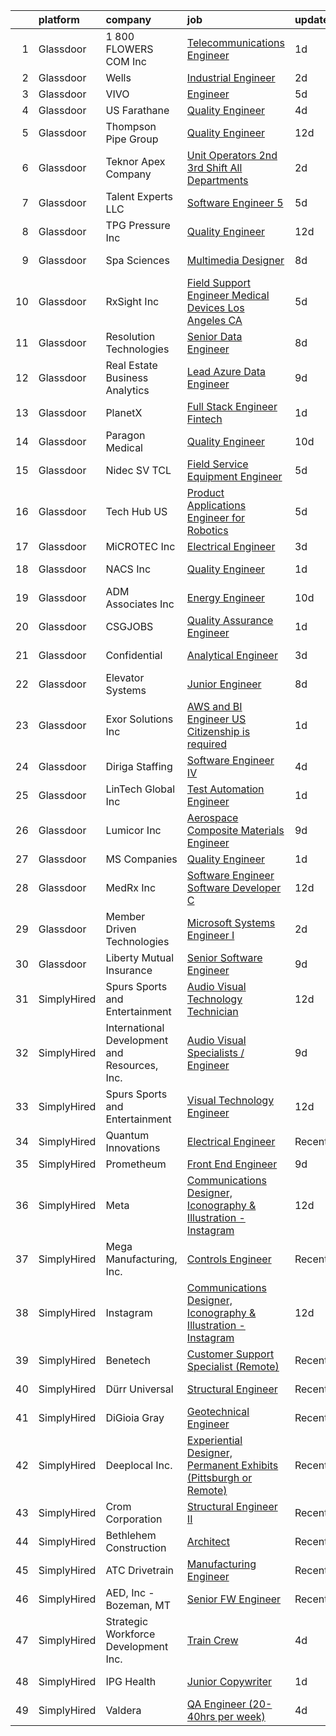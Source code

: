 

|    | platform    | company                                       | job                                                                                                                                                                                                                                                                                                                                                                                                                                                                                                                                                                                                                                                                                                                                                                                                                                                                                                                                                                                                                                    | update_time   | location                    |
|---:|:------------|:----------------------------------------------|:---------------------------------------------------------------------------------------------------------------------------------------------------------------------------------------------------------------------------------------------------------------------------------------------------------------------------------------------------------------------------------------------------------------------------------------------------------------------------------------------------------------------------------------------------------------------------------------------------------------------------------------------------------------------------------------------------------------------------------------------------------------------------------------------------------------------------------------------------------------------------------------------------------------------------------------------------------------------------------------------------------------------------------------|:--------------|:----------------------------|
|  1 | Glassdoor   | 1 800 FLOWERS COM  Inc                        | [Telecommunications Engineer](https://www.glassdoor.com/partner/jobListing.htm?pos=124&ao=1110586&s=58&guid=00000182e33dcabb832e799e7ee04807&src=GD_JOB_AD&t=SR&vt=w&ea=1&cs=1_a51f62e8&cb=1661669854357&jobListingId=1008096835789&cpc=76BDADE3D6D9A820&jrtk=3-0-1gbhjrinhkblr801-1gbhjrinughrk800-a1de72c4a96894d4--6NYlbfkN0B4KSzRVnD1hVBaettUTpfMnKeysUHHBcovrPA9LNOvSAxP4n6oYqqnIrpBFanJ6notahR-rY9sTUUnOjPwaPlMJdbPDX71az9Y27aDcBYn2KmghQLsqUd2uRtlFlWWYah3bUv3bMoek58xARmHX_hq279KKZhZP1OwWZ_011jwCH1QNeqeApVtD0bUlW5wKEOPCbLKyrKD_RUNaNxX958wYtS4rP9fEYfCbpW4Dc1sVcXGNpLvyYZkCl8dry8QQ824Idgoi9Z2p751ga5m2CjOWLbUhzkPKK5LFlqZ8hpRvGsS9H4_caRQQ5pqO8KvO_zq_W995byipwYTfuE9X9eisowCHsv8ukW39auJHkn1phRPEV77uroXY0BbdUF6MOaQ52oEapvy9eZOKFPAmo8791RMA1b44RLmMwZSNT48uYiTxenXgysBJSCV14lIpiIkTIR66oa4MlUV6-Ac8aatYzBqOYS-1MIT_R41tRyaEBts3WzRaZlb2e4_3V4A7AkDpyGx-jqFUg%3D%3D)                                                                                                                                                     | 1d            | Jericho, NY                 |
|  2 | Glassdoor   | Wells                                         | [Industrial Engineer](https://www.glassdoor.com/partner/jobListing.htm?pos=117&ao=1110586&s=58&guid=00000182e33dcabb832e799e7ee04807&src=GD_JOB_AD&t=SR&vt=w&ea=1&cs=1_a7098de5&cb=1661669854356&jobListingId=1008093912348&cpc=E6B95A06C1BC174B&jrtk=3-0-1gbhjrinhkblr801-1gbhjrinughrk800-9d2eb514255d7f18--6NYlbfkN0AHPttJB0Z1-ehEasS2o4lGsukZGymG3q_i7GNfoPlTPPAK6gYzRi0q1wns1PF5OFonP1Kw5QJLFzbydO7yGTUAmB5WAoD9UJACeeZEGhgixUR78cwJE0iFRXNiwjaqi3p1-pCkkOB71Lq8fmfFJffcXm45l9wVN6qBKgtyl-kx1Pm_fQWWmYgBHNoNz12sCsCR4LzCv_bSwrtwcFPaa0Ee2XuYlDl8y4vyDYBrCM6NULdnqggZU-fHtYXWSIztm7-XvzD8Sn3QSATPE2Dfq3YxH3nX0WDs1eTLx2W6yCeQ14CJtH8juq8HFmbkncGP4BexPAx1-MLAUA40LcptMXRpaY9XAFCuq_Kw7NicL4x-2-6jXnQbl_KJDIyCMi0gOGhI1TpRBmmjS-qex0ymj3RsXf5b0QEnK65t70YnXge-wjzeQs95jm_hPF5QCGrJN0k3SI-uTIAIJtWTC2d9f1RNGP6G0tcxJrcfJSWAq6dQjMqPvscSvPiEeYjNcK_zhNVPOSzY3uQeCA%3D%3D)                                                                                                                                                             | 2d            | Brighton, CO                |
|  3 | Glassdoor   | VIVO                                          | [Engineer](https://www.glassdoor.com/partner/jobListing.htm?pos=107&ao=1110586&s=58&guid=00000182e33dcabb832e799e7ee04807&src=GD_JOB_AD&t=SR&vt=w&ea=1&cs=1_213e8a9c&cb=1661669854354&jobListingId=1008085911618&cpc=15C919740AEB52D4&jrtk=3-0-1gbhjrinhkblr801-1gbhjrinughrk800-c7215dc16cfc33e5--6NYlbfkN0AiZWmRzilFqfRcYw3xyS8GBX2FwNtIPeoIpj26BiedIJqXcI7CdyKFu_aW3hzxuzH8plzAzh3JSt0gIgh8zXT9ugxcx0vm90ELTspjkdJTRPJzMWlNt38iPs7M7u6RfBvK2qFSMCJ7GCHwTvKDaD4fMOcFjWN8pJYVKnGNWc3iH3rsxaJ9py6l7vwUUaqvjkg1AtHTLC9HUfZdsO1oG8dQUvrmWx5o_F9IRe7LvUa7pIIxypag6kgP930C8dAL5--SjjfKqBYp21oojni4BoIWRGCbI-tRHwDZcy0MwPkApalzKa60bYMqPzyuxQGZ6YqEugBtE4nqUU-XX63XE4cNijI1-Va5wzO8W9V8azPsXR-_iq3ccL351El2b7oDoP8GM5TJyIxa0XblKy_TQQOyxyPV1sGV2NvoykXPWxYN-auUgWaT03jZc6d_w9Nund_x8Ja3L5doEwYAKXwv2TDztbSFYmtBSF2FwBX2Njip_ub-IwI6WfLq)                                                                                                                                                                                                    | 5d            | Goodfield, IL               |
|  4 | Glassdoor   | US Farathane                                  | [Quality Engineer](https://www.glassdoor.com/partner/jobListing.htm?pos=118&ao=1110586&s=58&guid=00000182e33dcabb832e799e7ee04807&src=GD_JOB_AD&t=SR&vt=w&ea=1&cs=1_68cf698b&cb=1661669854356&jobListingId=1008088926509&cpc=E04C949A9101C6A2&jrtk=3-0-1gbhjrinhkblr801-1gbhjrinughrk800-20df84198cfb478f--6NYlbfkN0DLWr0FuvwmpNY589ecXM0wpB-l41nBtAe9mv-PvJGiqZ7MObddlQyz-aU4Lfjw60NeYvnbt8kzZ-VT1g5bO2FMz6YHrkyx-rltxmTt_hD2D8P59NhhjvuXczyJMlUX-cH8rpxON1r5SFLP6zQ6qAHEl7rVerZsY4Rk9nfLkY4APz0PZIchRFljT2062qAakwMUuibYa-JUODE7GomRwkLS3VgAttx3EO0CyzgVD8t7wG2JViY66gAAYKI5tznrj0IiPrvzV8bVHwpyhW2JsusEGOAJ9dMGKRDTFGIlQpSD9J7MHfu7CCvnoj2lr7Lm3TaBzNx9r_8nKvEaZe_tK0F4CMLEj3MgAqYHAVWJPdXnp1V5wlKmeyoMg-JATjYDzN6RDvbOh7JjtVVEp0q_aopzPtWJNiHFEC0l830GOedmRHC0__-f4pwBNH9S_4FnzULShggxA74CKD_t4UHGItGRe0MvBynB62Mlplqva1fRDoGQWPV5vSW7YPucMD4vsZw%3D)                                                                                                                                                                              | 4d            | Austin, TX                  |
|  5 | Glassdoor   | Thompson Pipe Group                           | [Quality Engineer](https://www.glassdoor.com/partner/jobListing.htm?pos=126&ao=1110586&s=58&guid=00000182e33dcabb832e799e7ee04807&src=GD_JOB_AD&t=SR&vt=w&cs=1_7279e1a2&cb=1661669854357&jobListingId=1008072555060&cpc=E6B95A06C1BC174B&jrtk=3-0-1gbhjrinhkblr801-1gbhjrinughrk800-b4112c77ee1dcbfb--6NYlbfkN0BxM1RTFirIn9D9Ph-heqKV8TwoyhS_y7G35tpjDUGYztwijIlXvv_wYQD4Og3avmkZY2sel6S-fwjKmPxQHTOh4jRXW-1_UU4sKRtg_gTp9ua86Qjceqb6RsMk6Axs8N5E8e6R571ovzzixBq12y1H8r273tHKFGKozwOYrGNrG_pvdFNHusUAUd20A6NjjsRj70BVxZejwV5FEIsgHm3MlGhcgDlbIqBqk45qT8YuzkUDLhCDJQAVthdX3quZN1cWZZqKvdsaRYMliAuPDjuWceoc0zt1kZiHsAuvSkleMtBJWS_4W6wYFGLpqJ8WP4SFI_zm-HCLt-fiXOJAfTfEsTixLWwDNnyULJCGVWDrqqtoz1sQu1Fz7_eGlbTFrPNyvZ7cDNfcgKjUjIFoxBBr2iCA-MDUoV48M3hSnaWDCjWx2VBTALY-xHnslh6cdj4HVzX7VPwQ5sZSSg-a4urmzntG9rEKGIYTsqitUyHY-nfXq-sqWpkc2pREZsgxSw_D1ijSo1ONJpIIYPvQPfTlA4lGgvPdifkjLr9HTjz48PuQvHSufTDU-yAnRfa8IcvY8MqoFss1zg%3D%3D)                                                                                                     | 12d           | Sale Creek, TN              |
|  6 | Glassdoor   | Teknor Apex Company                           | [Unit Operators 2nd   3rd Shift   All Departments](https://www.glassdoor.com/partner/jobListing.htm?pos=129&ao=1110586&s=58&guid=00000182e33dcabb832e799e7ee04807&src=GD_JOB_AD&t=SR&vt=w&ea=1&cs=1_9d66cb27&cb=1661669854357&jobListingId=1008094232493&cpc=88FE657033F128A5&jrtk=3-0-1gbhjrinhkblr801-1gbhjrinughrk800-aaef7f98011b2df8--6NYlbfkN0AOaj-Ry8TXzXYCkZGbKLPevqrVeNeYUo2I4NbR_v4BG3Aswqat6GQT4C57qr9KsUQs33DNAaldwYNoQ0IB-5Gy83FQO-4Wz-G9PMtI629hA_ZBM3yhpkNYxa8tHBuLvllR31Urb6WoQyXKoXYaFRgnkRUt7Nh3uDIV5ng_Tm4ByeLa7rPKFzBrvxMwnk4BKmf2xcw3repYNz_u2y_2Nls3-CZPPd-Jsxm9EKUnSVYExJDkVLgfIfFTxzp5rUMM33Lg_RgqcykDHIgTUstS7KhzdXcEvqmp6OaQ5bkdXj4EyCK6kMlFWfziFxpLbawxHRkHDkbElfHwMHKaQrAi7e7RWj_yEsMDEjyopYxvehZwjIYBgPABKnp_C6x5-jbxEfKzFmNAPicR6rF0AAeLiaZ9rvpdR7eBDq6a4KiempAgTR2yIjT7K1z7PpOoWJoPlb_4MGJy1zAYg-EK1u5BWB-k3zTBFnocLMsq13YzExXkFUZ0_I5MOMwWQ3cZ2SmrCcXNb6YMXL-qDA%3D%3D)                                                                                                                                | 2d            | Brownsville, TN             |
|  7 | Glassdoor   | Talent Experts LLC                            | [Software Engineer 5](https://www.glassdoor.com/partner/jobListing.htm?pos=108&ao=1110586&s=58&guid=00000182e33dcabb832e799e7ee04807&src=GD_JOB_AD&t=SR&vt=w&ea=1&cs=1_0c03dbfc&cb=1661669854355&jobListingId=1008086362244&cpc=8C7EDB9C3100EB8F&jrtk=3-0-1gbhjrinhkblr801-1gbhjrinughrk800-0ba12a6e1bcb2271--6NYlbfkN0APToHrk7ILONyRglvlT3LJMO76dZGJsKlG8WQjsY8Cq4y0vpoc5mYwtUqGhSt7_GVx3PbF2TkRn-yXjmGgUZb5D74NrOIDhcTtSlYgf14nXsARUqj41V-0pOBf8-CkPd0oX9B2tgB5hbMajhoYErp_qQ8ZJkJKHVcVy4DaWqK8ajWdUYPaycOnD5iv2TDwc9MSuoqGFEVnN57dPGi5LCJ6rI_nRfTkwH1bSdMUxKAX5E1RMxiFyNhK9GvhUOERZS9AeKZKoruh3RdqFk9gfwGSgDLZx7HaAQ5pSEsqR-HnF4Ud6x6mybXbidVhP_V5HC8bHMmMQ3zxqu6IfR67eGVlwsJf5dVsJcsEqStt3XmHW2qUgXJaU87Vggc1CGykDnxbcwSpoknYHuq9Y0AGAhFug53UcqUYmsVqrgSOrY0KvJftipqgdWAOHy-Rkzx9OKGPj2titupz6fLsTj7-46r0IgqsIZtyqw0IaPLE5FhZvzsQyUxUV4F2t6VAvoDCY3HOukxysWvLSg%3D%3D)                                                                                                                                                             | 5d            | San Diego, CA               |
|  8 | Glassdoor   | TPG Pressure Inc                              | [Quality Engineer](https://www.glassdoor.com/partner/jobListing.htm?pos=110&ao=1110586&s=58&guid=00000182e33dcabb832e799e7ee04807&src=GD_JOB_AD&t=SR&vt=w&cs=1_13385d5f&cb=1661669854355&jobListingId=1008072507858&cpc=A3A70288DE13670E&jrtk=3-0-1gbhjrinhkblr801-1gbhjrinughrk800-8e08c27c2d058896--6NYlbfkN0AMxWXwlieGItZRIW2zbFeBbnVidas7pE2DpHsABYp7msUid8vxVN_A8QeLJt2YMoJ4IzowsG5RUnc4JBiYk_EzyWibBYa6-PE6mKgL_lqx7JWVRvscMmV8yR8F9UPHeKg0q_VCc3XcvLCTBlDngnhT2Hbkx40n85P0wS0TPHIujkeHV1RNXtCLrz_dN5gUGgQKuQXvW7AaXq7ZiyQAl0GE6jsyUL72PqaOhY-9GiNdJknoHkotVDuURiKcE5THrMYDt6CzBO7ivXfhaG8Srp611rEIlZ4GVRSaY4DgOqVWnMmhw_9aooY-4TgY_xZlnJ-zyZ1N87HGX-Ild2mYrNaNMaVW_AkPKBXaSs1jA42IAvAM2F-54q0Up9DlY3N4S909iMUeypD8GR9J1Sbxcm4p2rL6UpVqkI8oGJ1hSOjNKGC5NM1AmZ06lP69v9t_kckSU7eQ1XDdzZY-D0cO2RljgNhyfCfA7rorameKhqtCLFif6Vrj9IPRvNQIW9m5GWjtmC5RwUZdWQ%3D%3D)                                                                                                                                                                     | 12d           | Sale Creek, TN              |
|  9 | Glassdoor   | Spa Sciences                                  | [Multimedia Designer](https://www.glassdoor.com/partner/jobListing.htm?pos=109&ao=1110586&s=58&guid=00000182e33dcabb832e799e7ee04807&src=GD_JOB_AD&t=SR&vt=w&ea=1&cs=1_094fc913&cb=1661669854355&jobListingId=1008081001759&cpc=7A5E4CF14E685A14&jrtk=3-0-1gbhjrinhkblr801-1gbhjrinughrk800-ace4fa9a69b02b8a--6NYlbfkN0DdNONLqhA8z6QrX6vw37qu8cGScUjPKwqVQr3YAsb4-5m6SkYfcfunlR4HuAxlrEj3Cu4gPUJjDoG9zcxxxmrGYPDKzHL8x7i50ZtIV6F3YDwvUr-Of4mRIwxiKcQLzemNfh3tYg1lxyJxAgmxtCY7uYphYxmkMiO5YeIhAuereU8DE1aoQ3TVxniFVMlJRPKzxAC834bouL3HY4QemrernEzo0jqCBAs5Zs84NAQ-D1IpRFn0lAREkGDjkwzn1H7jvtgFHyqjpz3HTCo-YxUwLreLH6hMKd5RYV-ra43fU6cTMBCHSWdFF-ucixaA6Nzk50RxhPiRPXbuwf71KkuavIgLLn0d6dHoRTHe37KdM1E4RUuxRPycI3Rqnh19Ly335jc9XU4GyxcC7q_umHgPRYEU4rD-50yurAS7blvvAlKonLGmWnFyp6l_SrjCRwqPa8fmRSRmhpsTYPg570FF6DHpKiMJU_Wu4drTZY0gbODc8RcTuwn3u0M9ww1zkqQ%3D)                                                                                                                                                                           | 8d            | Port Saint Lucie, FL        |
| 10 | Glassdoor   | RxSight  Inc                                  | [Field Support Engineer Medical Devices  Los Angeles  CA](https://www.glassdoor.com/partner/jobListing.htm?pos=104&ao=1110586&s=58&guid=00000182e33dcabb832e799e7ee04807&src=GD_JOB_AD&t=SR&vt=w&ea=1&cs=1_01764330&cb=1661669854354&jobListingId=1008086258230&cpc=AD66E6023CF09FA3&jrtk=3-0-1gbhjrinhkblr801-1gbhjrinughrk800-233043d058592020--6NYlbfkN0CO3DEfAY9A68AIVwcxeRGvQUfeLcLgbZIyCfLEHxv2SQ-qyNDQbjO6sSMs70GtZiYhVNveEck4l1mLntP2O59sAgwD-Q26GnQ5oWHHk5jkewcxPtBHLVIavUGQvdORn9NVht6kX4IFqkq4xJFSpE-VpLzXyNCe-IxBEVXDHX1dKJOL7lC5YT9wldGA2h6zuNFFdBCdC1lMBJwIG4s7j8P-5O5w5vcCm3MA3d_PhCYS2WR1TMSMcuUdwFU7WMOl8Wvp5cNMnwLKFrHNnuqb7XImuQgjbOYxjKLufR8zJUuHqCfQEw26DiDpQS4y0L7L-yaHSYKpllEwmHwFTDwoFokAgt_kbCZmQqBBQibsvR_ygDikJ96wp5SLslJVnfzcwc2CWz0PYCAaz_APMHiHqE8JCLuzeVR4Veq8Oa5MaxF8DjBgN2KyuV0dgsFbvjuvLdMPydto5Ba_2yqYGo9gRch9wQ313-LmYjNRN_9wQ5unfage0vUhzZyzAupnfBJ6QxWHZwSONkaZvSocpUk-5PWp7V8iT7D_OiTwln1oXPafmH1UKjuTprIU)                                                                                     | 5d            | Los Angeles, CA             |
| 11 | Glassdoor   | Resolution Technologies                       | [Senior Data Engineer](https://www.glassdoor.com/partner/jobListing.htm?pos=121&ao=1110586&s=58&guid=00000182e33dcabb832e799e7ee04807&src=GD_JOB_AD&t=SR&vt=w&cs=1_0ecf252f&cb=1661669854356&jobListingId=1008082109728&cpc=A156626C531925F6&jrtk=3-0-1gbhjrinhkblr801-1gbhjrinughrk800-8aac04b6be721190--6NYlbfkN0D15-dBmK3VJFii87dhBCyRDplt2eAS04ycY7_y5uRkuUKxLa9w-2j8zoQa8Ekkpknswe9YjtnqH_1Xjha_feutRe8j-ieUr6AomfZ4VYfVL7H4Pm4_LOKLj5wz4YHdFZYeg2_xNbeHpPeCyd3Wgu9wqEl7ejlWVZX4Pcy3AjSu3LujhfeXrShPTmLZ_-7BNQowh3t3vUd2w4MusddhB1acah_HJfQ6APijQtZGJTpM76yWJQOFlRaTTcC52bAp-lzjNmZ8l6znKEJEUgZb_UAYTycAeCG-DZCpWLnFqfv9xkEBYPn3ZuJJidooOjJZPAI0JtgGmebP0ERgU3JptV5T4us1_xyYHTwvoQMcjlmgYDrBQWwdK0lUHEJpojFrmi_wO5lFz0vpH1SJ-sK7zZVyZv-8hza1133M1GQ8elCYxtUj27wk1YIWVu_ngDySe0eP3JwJji9Qg9_bcPMq0cUdbztUpvrBmYsPoPHaMp2ALD2hpZNEzUBr81I-r_E7LXdZ7esSoBAdZiKqRAIOlyoMhNJ9XHh-MnNdw2_R6NOEa-dp1rzO0TOGpWl32n5gpxODJOaNdHVvdPi_hBuiGYp2GJeInjZtKWV6W7_GRlx9Phpa4ECHd9JliNfnYu52H_Zu71fa8FsPIF1MYac9gPSWZDWA_-Wlzvh0F9-MnrIcIA%3D%3D) | 8d            | Smyrna, TN                  |
| 12 | Glassdoor   | Real Estate Business Analytics                | [Lead Azure Data Engineer](https://www.glassdoor.com/partner/jobListing.htm?pos=112&ao=1110586&s=58&guid=00000182e33dcabb832e799e7ee04807&src=GD_JOB_AD&t=SR&vt=w&ea=1&cs=1_7135da9f&cb=1661669854355&jobListingId=1008078632388&cpc=5AD91290C07BA34D&jrtk=3-0-1gbhjrinhkblr801-1gbhjrinughrk800-39d43d12e73b5dcc--6NYlbfkN0DmPBnCFEtUJuBTz5fwKb5WAYPR3qSsBBJBrHUEUNm8lo9Z9mqHbxSAUxBINWlVqYivmqJN4VYjTby1l2qOzl9lbQRsWt1fTUsEbjxoOn65K5JD3VWGP0oRjjmvazxNQqP4VYZu6C1aY3PLOFQOmXpvqzUimQ25kgHGPAW5XMlUWap-hdBNcr5dEmYzcoA5HxIxUkE0i3eakDz2_23HAStOS5K1YftDB_cy31UAE7ViTn1Z1tDD5SVCfYuwqRriEAp1scy9dlqBXrjHBrrYQlvGGi5CIyaFDDzyfg4gg3L-RYbDzNYIJoSZyxrNt8zdx4ZGZwsapISPhfFmoYmW0IbTzXjZUMtvOfS5unFiMqvTr1z_ya2MtcYuLSNY8QVtWXnBenNiu6KACx_PGKnSjYQl3XW7FO11j-A3yyPPQxdKquHSeL1xmnrtysIWgoZZ5VnIUt22txH44tmtE_6Um8Jqc1-fDndGeshOvV9mTB7TBm7tFWJHib7J8SMGAdI8ZDXujX8PH81NNA%3D%3D)                                                                                                                                                        | 9d            | Remote                      |
| 13 | Glassdoor   | PlanetX                                       | [Full Stack Engineer   Fintech](https://www.glassdoor.com/partner/jobListing.htm?pos=130&ao=1110586&s=58&guid=00000182e33dcabb832e799e7ee04807&src=GD_JOB_AD&t=SR&vt=w&ea=1&cs=1_6a0a5cfe&cb=1661669854358&jobListingId=1008097266393&cpc=9952A63AB06E78AD&jrtk=3-0-1gbhjrinhkblr801-1gbhjrinughrk800-c4bb3d8ec8a7adae--6NYlbfkN0Ao1sXqsfl_eKMvAUCHN22fcucLWVoEbECIQPomdFbHy9daGAiQ6BeL3KWcAL_5jISvtsj68H6klUvNvD2Nfh8cuLKqHiIZaNLCRK6cZmmUZzVjMtszy4HEny0vWXFA29M9pmek7Pm28cX2qNnFnDswBjlvdvNBE1qgpvHSPsdf2YswW5_FU2XmfZ5bqolD-zdIBZ_rs_frHbfM1ABIAeBcMbUXnaOrDwAQjv68GvWnuHUnatyn-bmNwQMC-I8yR2hcSGbZpY-AxBGMWU836jYYSfDg05QWLCkEJHG2-hlImp2Xxahemii3CRl82exZjMoYvfqabVE-l_vZKGA3NWnXRsrGj3ohPPwrXkIDSUVPCO6FRSJX0rY4pLN5aBStmOqKaCDsLPBY6CKsu3J1vKcaJtHE-4jF6_jjZC7v9Gnnw4e5UJExZojf1d8gQngfuiAwLyFiEe2qUrlv8SKPZzKsQaY6Tp-BT-kuYKYjzRKFa9escJcGrMDqslJJYA6AU8A%3D)                                                                                                                                                                 | 1d            | Remote                      |
| 14 | Glassdoor   | Paragon Medical                               | [Quality Engineer](https://www.glassdoor.com/partner/jobListing.htm?pos=125&ao=1110586&s=58&guid=00000182e33dcabb832e799e7ee04807&src=GD_JOB_AD&t=SR&vt=w&ea=1&cs=1_5e241db9&cb=1661669854357&jobListingId=1008076097214&cpc=7E331B339EFC28D0&jrtk=3-0-1gbhjrinhkblr801-1gbhjrinughrk800-7c112158b3b3444a--6NYlbfkN0B1geH-D4jWZv-MIRV3jqaPB5fQG8y7N4b3wWtzsT8ordSwBEaci2uhjnLfp55W-iPUJh_-c6v9-kcQ1GF6PXpCCgzAriu-U31gPfpgSrNi01mzKHIkDmH6lUcw-OZL4dzAmoca6TcYXaZFJYtl5hLD28KbaQ3JkkUAvSdfWlvLUh6sbl-DZvo-R2j31iwtF3vP8zabzUUhsMQIEJGa9PjMDc-gvjLj5wQEzCMqtG1rmK1eSEP0750l8EDnmE9WyHA2kOfJDDfDP85L2_HrkwCnRv8oC5QZeXs5Y4aAF8KDrkWp1cTAvCNWOTNLwJ7KFtXJuoPCHmOWC8uRUYqXFnfkJQVLslzimMyDiKo6YBbEc8ufpRPncLJYCVcw4bOvkAfQW-aDDFtBEeudG0pXJ4Hfu7zqEKCVfLFLSojl22Hgk00mRoNdeTf-5Q4FFGrLFEi2Y0Y_1gJXf-KvnydQlsx6gK5s7yyo1DsVGD713xKU8C8Pu9TK96rQ8ZcEO1qe4U1TpkaXTBh1zg%3D%3D)                                                                                                                                                                | 10d           | Southington, CT             |
| 15 | Glassdoor   | Nidec SV TCL                                  | [Field Service Equipment Engineer](https://www.glassdoor.com/partner/jobListing.htm?pos=106&ao=1110586&s=58&guid=00000182e33dcabb832e799e7ee04807&src=GD_JOB_AD&t=SR&vt=w&ea=1&cs=1_44ceb6c5&cb=1661669854354&jobListingId=1008086046985&cpc=D9A4E834C51D285C&jrtk=3-0-1gbhjrinhkblr801-1gbhjrinughrk800-52184c43e5a8904a--6NYlbfkN0DXxMT-JzKBfIVagAR4rQY3NtqcVzCN3ySp1b4Ngm1rNKM1jqktmDH2NnKz1fpIQpvy3_CfXDag9pRSbdw5afQG8PjHwMQGGuVtF_nzUQohDACIE-dPK0QWXQSCXreKo2aaoJWHzcw2tulHoTCg_8a4IIJbEefbIxqNvnZUePE66QZRxclvvYb3dnsjM5vLMdmuFxYwsPsWTj0P9u7avfx_k_ks_-xtdupT6WgpeN5R4HxgfNHkNmlNpbudrIq2LnBNWDiBtOWaJsaZQi4_NyMdaufDim2VALQRhT9isk32Rg3GPAxubp7Izx-bU86cMYGltejIYO5ICEOJ_0NG7MEdjrOHQ5oLa84NKAvSZnDFpnq3LGh3qA-j7oMU_nM_52dOHOji6uHJhRhKjDoHIk0NgDOCyM4Aj_AjyqIZog5deyXMHF4l6uNCuOTrvVVKnxQ408Pyfewm-bbwZIfTqQJ7PHzDiO3MSq0OunOKrw0734up3DoaSsyaNmO9sHKBCmF4lWy4ujmC7A%3D%3D)                                                                                                                                                | 5d            | Tempe, AZ                   |
| 16 | Glassdoor   | Tech Hub US                                   | [Product   Applications Engineer for Robotics](https://www.glassdoor.com/partner/jobListing.htm?pos=114&ao=1110586&s=58&guid=00000182e33dcabb832e799e7ee04807&src=GD_JOB_AD&t=SR&vt=w&ea=1&cs=1_1d123d31&cb=1661669854355&jobListingId=1008087026913&cpc=147D4D73437F2C39&jrtk=3-0-1gbhjrinhkblr801-1gbhjrinughrk800-ebd7e05efa11a29a--6NYlbfkN0D4nuovUOU2dPryPr7-xanE7ZFWASvaSyNm3BqXIbrO0lMjmt6thxtzCPhB1zj6ixVFBFJmJc74RTEY6BnT40jR8aboEQA518ZRBPpdccKxwJ3dK5PdyA5SpD30AN1F_5Hr1x98ND4z4M5OHwOp7iWvFxn4GnKuguOa2bqnY_Ze429Ac1473snbWCpl7ATqAIfTeUBFK9rXUBDjq37VuyCK4eGcN13FOWt4DFikj4BVkRKsqhNlyPk7dx_wbdFqUPP53P1xxDGOuyzaVTBne2azbsfi3jbYzX2d3f84pbL4WwxWxd6-77Q2iisiXabz7E7EmdUne6NF-v0yPaJGIMz8-vBcdbzC2XCyv-7eVq5ZZ9t99efEUQIsTAvib0Jd9A-ginE4BKh6F8a37OFG_O_qyRz4gFRA2vFXTcUn9Qr47hJ4hm13yZGnDYoEGM6cxjYSIBpeND7_aHwE2ZcwHRhxucKnon_UD-u74EWrgxCE2uVo1N3V8156ViobyjVTtCeNdRMxW7K2LbWZmDAUV_K7n6YZGM3q1s0%3D)                                                                                                                  | 5d            | Carson, CA                  |
| 17 | Glassdoor   | MiCROTEC Inc                                  | [Electrical Engineer](https://www.glassdoor.com/partner/jobListing.htm?pos=103&ao=1110586&s=58&guid=00000182e33dcabb832e799e7ee04807&src=GD_JOB_AD&t=SR&vt=w&ea=1&cs=1_6ce85976&cb=1661669854354&jobListingId=1008091694409&cpc=AE7800CE93453CD7&jrtk=3-0-1gbhjrinhkblr801-1gbhjrinughrk800-fba7ce46b320e8fd--6NYlbfkN0DukAwDndutArnS8OT3znlJ-TW2KpK_7rZjO0LfXc6UVE5AelGnR9ziLVNtEamUubOURtKhL2EMI6DmJ1WOzYFqqgsPgE1Qz_ZG2HQ28gD3YQbbUUvvdKVlxTkXyAijIRxUpe8oQIOoTLvBdbWwiucZWUGWSEcLe8VXpQ3twnLFbNo4HZ4SLqsebO5VlaE_Mip9uIo-CK9J5I8S0Oa6fsQdSN7Q-F5IyCY-BB-7BGPEXS-9r8fm-KM9d8f0qo7zIjHyweLo17LLyBd8UUXMPu9SJgw0aZ9gj_pR2AXD7CAcOI_EEenTL9AgsGapOzsq3PvcjdYY5zHlOk_bayolIlFLcekw-NjlsdeNsgx3zwazDZD6iDJ9ewy38o_JMc4X5gsb0ZnNdFPo2AZsmmLVyU2xAkmZmK7JbUbedtKzyD6utfOpAhvCdXD8Xll4uXtHRvzhSG3wElpeU04eQQ6YwQ_bTWt8FjFg4iZ7kJT52qz6IDamG5hVchBGROCGyixEGzpdjAZ2P1Zy_g%3D%3D)                                                                                                                                                             | 3d            | Corvallis, OR               |
| 18 | Glassdoor   | NACS  Inc                                     | [Quality Engineer](https://www.glassdoor.com/partner/jobListing.htm?pos=111&ao=1110586&s=58&guid=00000182e33dcabb832e799e7ee04807&src=GD_JOB_AD&t=SR&vt=w&ea=1&cs=1_8037bce3&cb=1661669854355&jobListingId=1008097430089&cpc=FFA730268E216A27&jrtk=3-0-1gbhjrinhkblr801-1gbhjrinughrk800-257cd9f49450569e--6NYlbfkN0Bo_CM2a8GgFIiw_-9fb5ug3xmG_MFCzpxBl7ntROtVZTUTxHtYlRzzqivGkbz6tECaQjaf8UA1RshSge-IswRfHr7JDPcrx9iPB_eaOI6pVODruPma7Fqid-23pt5FruaxeNpaYApmIahAVmf98cmDJnWcV8U09Gz01scaImDnefdSmrjkzLQZ1OS6KXUHQfZbtvVT5ktmoW5QPDVR5y-QIxF3jaR9xBhqthb1STGoEYxVjniYyAbvazx9Ln-D7yPTkYIDSpfv7DviRFHJpDWILE66YaSYplmHy1spYoPpGOnnJIIgB-keIBYD_IyllogyYMCzcAP-oThhNiCaUFBaihthF7zOS6ijocxvkTwJlXlcfmmkDIT0x3G1y7ZODikjfZjF85iPya-gCLnXwVV4yufvFh0z47Ctksbg-vR8_euvxfBPF7fTBwJU987fnaEJ-PQPbWHW9xnEVcpCYEd37ygPaKxWTAK5j_GDLrVyilQOAXKawvyhMxhJ-uTkXUabynIlfNcLeA%3D%3D)                                                                                                                                                                | 1d            | Ham Lake, MN                |
| 19 | Glassdoor   | ADM Associates  Inc                           | [Energy Engineer](https://www.glassdoor.com/partner/jobListing.htm?pos=113&ao=1110586&s=58&guid=00000182e33dcabb832e799e7ee04807&src=GD_JOB_AD&t=SR&vt=w&ea=1&cs=1_2b7aeb96&cb=1661669854355&jobListingId=1008076726855&cpc=96F8E6828E6A41D1&jrtk=3-0-1gbhjrinhkblr801-1gbhjrinughrk800-98463a2a11b54985--6NYlbfkN0CtwOkgDuej6vPfWODMxjOIyNEohQmdYMppGq8y8dOpBoTzitlsCnYxEGCJXco7boCoEgYqzcYt2uIxhvR4LvWm7t3IJPJcTJEN2UQylEZcHIRqlAIA8KDDQM5rCa9FxuQERmUd9My6W1wAehKQcPjsjn9VeU1iH302gwIS9WRVnvUSMx7giJ8kkYR7PWthc0UzT4CFWlWqE-eWfRPIz1hsj9bcf6LeVmIXG-hQw-hYScOmpCKEVCzqZq_l7ggABmrSxrq7BWcve2wRUkIaUS3cm0R8I2HWfV7qQbNU9aveoCIoSrOFqOgZjsZHa0EaRVWnTiZdjhXH-x6blPGp5og4og5EqbRpJG2OaGFcNKOBJk9cZwKof5GSg9QdlTqhKWbgzRO-dAh6X52p7J4x0u2WjHvumonCspSmiQdcJ7bA3CQZHK77KptvWDG-8RsHHrgpe5rc26p8hGq3wGqn_X1LHNbVKqTGxITR4HJhftvYQXy4CTIUr7_30aj4oIkwmIw%3D)                                                                                                                                                                               | 10d           | Reno, NV                    |
| 20 | Glassdoor   | CSGJOBS                                       | [Quality Assurance Engineer](https://www.glassdoor.com/partner/jobListing.htm?pos=116&ao=1110586&s=58&guid=00000182e33dcabb832e799e7ee04807&src=GD_JOB_AD&t=SR&vt=w&ea=1&cs=1_64d4cd35&cb=1661669854356&jobListingId=1008097171428&cpc=AE9F6614D4EC1B58&jrtk=3-0-1gbhjrinhkblr801-1gbhjrinughrk800-df724c6ae4cf3e15--6NYlbfkN0Cp6YEAMfZ0GtpuflUITf1BSJZKLM77DgjmwpkT4j8gtjzqf3ylebyM2O3_x5bpghYPkUeTd9dRHLRGTZ0keUilwLs9PCHqtNacoXsZBUgBhp611JPj7fp4Jbd_QV3FDQJinoI1-O87w9hvYO7XdKMt93yVb5ISEgpf817ttjYsIkzPVMIA-zCgHLROGUp1OPrDFye3KEq08DI_bimafgDDHGLX10M0HoTifxLVkGel8S8aRmjN75Kmkwy5-j_CngMXCLrKOLVh-CXkXgDCL3lTUFtoQp9j3qcel8ZjTLY9amPnhs9w1eCjs_TJtjxwrorkHwKmxHn51iA1Iox-Ko2QOqz2lZt40A22QPBu226WMK83UUmLITA3UzeFWOaXudX0N3gB1uJk0pXPGepHlfeAvM0VrIwk-8aSMgQYiqPgTIFsjHbD1yI7OiLUjxipMQRDfoN1V6vwJIacv9cTlBkHqRxurebuE-8h9OeocFBE2Y2AGXNCX7wkpLB8qsd-r2Y%3D)                                                                                                                                                                    | 1d            | Hauppauge, NY               |
| 21 | Glassdoor   | Confidential                                  | [Analytical Engineer](https://www.glassdoor.com/partner/jobListing.htm?pos=122&ao=1110586&s=58&guid=00000182e33dcabb832e799e7ee04807&src=GD_JOB_AD&t=SR&vt=w&ea=1&cs=1_289b7a81&cb=1661669854356&jobListingId=1008091333794&cpc=5F655C736EBE388B&jrtk=3-0-1gbhjrinhkblr801-1gbhjrinughrk800-ed7f88e63e0cbee2--6NYlbfkN0CC5tivVVqwq1_QJAnSUW5v8gWKUdAs6CnnUs0sx28Bt7W5TviNYBXzAJoiyLSNIzcXLOzeeUOtBN7-yGuL6lNKY8EkTvu9tnDUVvnIfk3cX4i0Vgu7YuCOpXCdozYgErwfgO7JnnxPwkvhw1bR4DxfcPjifoy9ikD0DazbAKURv2roL7mQOlo4woux6h32M0PxzzvAFitkooDi8eV3BDRuKe-7yppVE9FxzTs7hdA3MxwCr0dJSOwc8PfVnmjeE-jt4BFyJU0dQU8h5qgVjTQs_YgQNld5rzeXaCZw3ooHmeSbHSMCSZl-BS5p7PklaBL1usbFSo2Pt-YsukJfDjrUs_DNjNajqML2XQtssrWfymb7XSO303e_z0nF21O2qALq7eT632uc3Z4VXeC28Z-ehkvx5pRw8SjraOJisfiDpT7_yRZIz1ls41seqfZ2pLSQbkSQoPWe42vDLxvrqaLNneJ_F2GuLxuN1Y3kqRcr3SPMSV-2-r9fywM0Cs7NERI7rpC_CILe9w%3D%3D)                                                                                                                                                             | 3d            | Cambridge, MD               |
| 22 | Glassdoor   | Elevator Systems                              | [Junior Engineer](https://www.glassdoor.com/partner/jobListing.htm?pos=119&ao=1110586&s=58&guid=00000182e33dcabb832e799e7ee04807&src=GD_JOB_AD&t=SR&vt=w&ea=1&cs=1_4f37989a&cb=1661669854356&jobListingId=1008081480614&cpc=87034903B3AB482B&jrtk=3-0-1gbhjrinhkblr801-1gbhjrinughrk800-2bfc3aad4345347d--6NYlbfkN0Chk6ATb3nnmwU0FuNJjiAK92ZGCnQemDgdINjkLLg73NAszoB419L_dVwfcG5b-8POOkZRTKrZh5fv6SB3utZI8YinKYSACCzpwAqUhFKiOgbjpTdnOMDjSfX5NtTG96Dd0HTuKSAxpMnGFP2RH8Y76NaydVxAU09ZGxcp2g8nx6rMDBColMY9yh1qVrfbSG5Idqyl6l4Gkl4DjJJ0ucceu-XhevOVv0rL5sZS9QvAArqCuSQ8PjI_beJElyBgKVnEflZjKfNJM61f9NgDFei0f4K8kNIdWKhmku1GYluuBdkNXOyYuotii0xKVJU225rlbmPURtfsZNa8NxRN79sBnHi4MM8RKmgGZm_kRWW8H-kjt36NPFt5BG6GxisrvXMdEK0CCDGJmbQZVbvEQRYjeyOGZB7PkyZ4KdkiV-_eoMD4OmbV-hvD8qTE5HhQiL__WCvAuOu1_eSCmGfaK5C9iTv95wpCabKgrkmfuYGspb7iLmglc5SfoEyUH8PAjls%3D)                                                                                                                                                                               | 8d            | Garden City, NY             |
| 23 | Glassdoor   | Exor Solutions Inc                            | [AWS and BI Engineer  US Citizenship is required ](https://www.glassdoor.com/partner/jobListing.htm?pos=101&ao=1110586&s=58&guid=00000182e33dcabb832e799e7ee04807&src=GD_JOB_AD&t=SR&vt=w&ea=1&cs=1_a5eb748f&cb=1661669854354&jobListingId=1008096806713&cpc=B061702B316CBC5A&jrtk=3-0-1gbhjrinhkblr801-1gbhjrinughrk800-fe8e25ff0ba11039--6NYlbfkN0D9qCFs64DZs5wkl9bv7bzLbR1bF-OMwjNLqbvAgMjWGptKV3mLnGzCJP1hx9xcId2YCKEVh8mc0veCa5THsQmTWanT7B3eI3q7wtJpqKk9DA0wg17zuit8tRHC3zpoqAYE8neTaBHdJXsp3CtUH62QUY5w1iXCnMQf5JzrxEXkwXpCjUXSFWWH219ChHfZqdrKpSIN9NYXMqU_WH6Kc16-uHHr7wsO_TJtN6W8ySa9Rwy25dDLr2n7F-pU4034AZfvm1h0LvqCIYAB6ZQi5_4ReNSbO8zCFKKiutOEBPe60W6Pt1iqpUS9nLe1HhkZcERzVSL9JYWtkieNRK4necBIJ3DmDZV5OisbC5WKgxoJdK1C1P3EUKekHE3vW9x8HAH6Q-uPus0WDjhmYThPenX0kHshYOujRbWSEBoxYq9ykHmfLZ9sWWLy1pjgZsKs_fvbxzMzTkPcNFlQtjl2NspPiFQ4bDlGZoK3u-TIPSwNau3N7eYVW68gNnXEhJ4EOoUpHZ6N1c71zzYrQQxgEoOJ)                                                                                                                            | 1d            | Remote                      |
| 24 | Glassdoor   | Diriga Staffing                               | [Software Engineer IV](https://www.glassdoor.com/partner/jobListing.htm?pos=128&ao=1110586&s=58&guid=00000182e33dcabb832e799e7ee04807&src=GD_JOB_AD&t=SR&vt=w&ea=1&cs=1_ce7e3490&cb=1661669854357&jobListingId=1008088202256&cpc=22ABB673398E21F3&jrtk=3-0-1gbhjrinhkblr801-1gbhjrinughrk800-caa89462e66fa0f6--6NYlbfkN0Bgb7V2jLFrX7V6UwwpZTRz07-bd0QCMyQGrSjhk9nsbJN69vrSqKe3LQwkgT275SzC3Q7HDlhVcLugIroxiGm8WMhj7zHgGul-E1B65tvB3J-zFl4YZVPydHuaSXYl5L3vyIIPGyIpYLTtCdvyU8m_q4JiX6b-xCUpFphwDVQcKFIxJn4fQ1iwP01mwHlpLi_gDJ65x3zxFHQDDAHUyVgWoEbg2tANtR7sPNZ9k3uQGmqPwhuYMv35QruxZ9FN67XQ4Pyevd6CeyHWYgDSEIam5if5om0h96SPGv_Z66P1dMD8HExUjFeC8HgNIkv1EfxGrY2DwHIIfUEDONZ6wBILUAvmRE-AjP-QJ-qWRaq3BF7-mLkgBH6_Hni-CNCydI9ZiuUcq1w9pa0BQcFLf0tb0cC5647vODPdiFZTAzTbQ5OzNcxeWBuz-bgJaI6P_Fz1vAp-H35qHo5dh2P5yS4KvVkqleS2-TvVsvsQ2rIlbb6h0sMWAXo2VcasP1wG4N9Q-A8nr7iPVw%3D%3D)                                                                                                                                                            | 4d            | Orlando, FL                 |
| 25 | Glassdoor   | LinTech Global  Inc                           | [Test Automation Engineer](https://www.glassdoor.com/partner/jobListing.htm?pos=127&ao=1110586&s=58&guid=00000182e33dcabb832e799e7ee04807&src=GD_JOB_AD&t=SR&vt=w&ea=1&cs=1_e547e17c&cb=1661669854357&jobListingId=1008097203062&cpc=8CDBB1EC89CF7160&jrtk=3-0-1gbhjrinhkblr801-1gbhjrinughrk800-792a7f6f514f164d--6NYlbfkN0DWtRa9NJfjQIs4MWRRqD4F41esfMsK79cV24t80VXfzcQMbFQByDlb8VxrrXwYy8J9u8RNOSeKvqCTMkei3CDtjV2iGuOsqzknSUc9Efhg8Aba6i0zOqQSauC1oWgDc4M0eJ7MMSxnxk73wW7nxtbWI1IyZ2JERHttvlw6AHc0MyBw0RX0Fbx5piDznik_TiIjZ3Zu6nfE3rOV_SO0b_-Al4DM32FLtM-IlgS_Ws_cxcQ00rvwnwdiBnBJjmjVnmzQlXddoV7DUfaubT_uXLnvoWr4uiDgiBayn8Kl9wNCfVQTbXhYQ2yyfDhA62vvlUDlYCTZHHS6ZxGUytN4Uxg_MNs5OkWz1KPj5q51SKBgRHkURCXF_LWH3Qvvu36BRHm_9AEvZqKgfO3hebADrqK2mVgeZeYuNAWWNF6nRy2mr3pERnp31Bn5j8VUTsUYSvKf5X1YDgHBjEzGpWSuSF6OP4qIGkMAqGpfDRs4zxJUKhU17XgdiZVxI2QrdXP1lYfZCtNFU114YA%3D%3D)                                                                                                                                                        | 1d            | Monterey, CA                |
| 26 | Glassdoor   | Lumicor Inc                                   | [Aerospace Composite Materials Engineer](https://www.glassdoor.com/partner/jobListing.htm?pos=105&ao=1110586&s=58&guid=00000182e33dcabb832e799e7ee04807&src=GD_JOB_AD&t=SR&vt=w&ea=1&cs=1_05f5f366&cb=1661669854354&jobListingId=1008079091871&cpc=BBD3998271896F64&jrtk=3-0-1gbhjrinhkblr801-1gbhjrinughrk800-bbb5a075f27ab887--6NYlbfkN0AtlW_omU2Xx3W-19HQ_drmTKCWebiHnmA5lS5PDL5G8Sf-C-2-8DpB735rYNVGMVhKQN5TjJPSdyWoo2YRm4k0oQP4GfRbMi0RZqQtma3nkIrhE_dENY15AU5DPtR5A6HFggHTwn7elXnAGqAVs-AQLMF0b3XToeJH4HwWUneknvxmBGNavSTvLI_Mr2l-ZL_AOXEudycgMHJidedqm2vjAysIcCYTGQVqzXQV3ZQ8rf8XgJkDnm3WKAUMD6CqHgO7fppmj4VMVnEBKv3j0hRfWdzzIiZ5CyMmHYi8L2ji-7kNY0U2JR1-Jog7MHoJNNKCHhOGxhxEC-GBlfO5sgudL_WxDkdTI4L0so2genW7Mi1NDqVeKrHj2DWPsM41dIFvuGgUhGcl1u96ESj5ZD4rLDcflSlrHuHF1kMbQUtVZ8_7KGBlW88sScBlKfzunlQ6V2LU1F5sxJz9ducupg9a2wh7UScle_qJ1VbSUm5G1_bNk7DVLJntSxE8mNcW6cDOF-9k1JTVN8mO_qHXqrxbW54W6RNHIOk%3D)                                                                                                                        | 9d            | Renton, WA                  |
| 27 | Glassdoor   | MS Companies                                  | [Quality Engineer](https://www.glassdoor.com/partner/jobListing.htm?pos=120&ao=1110586&s=58&guid=00000182e33dcabb832e799e7ee04807&src=GD_JOB_AD&t=SR&vt=w&ea=1&cs=1_30847c74&cb=1661669854356&jobListingId=1008097257281&cpc=9FE5D8D7282D4400&jrtk=3-0-1gbhjrinhkblr801-1gbhjrinughrk800-04cd8220206d8e07--6NYlbfkN0CHRJdIZ4BVMB46Il__atvtPVHzVRY1iBIMLOAFKnfHwlvPFa5BHrP_lQxj9vSLb-Ym7QGX0QRIWOwGRD7CV_xe-Kyvfwj-NHeyZCVss_3fO8ECvC9tVTZmJXSXMI0dzOwf_BQnLN0VFqyZzmTgDnhZUll8oHvu9NGeLKWsVqoYpN2omTS4CvylKX0JRyCPDcFxTC0kHaBZCvZUsKCIo49X-HBc6B_8tZOPfgSMP8SVm11YmWQYAOHh8y6xrPVR7HF7euIt-r-xj-Ipx-4oaRKg7GXiFdMkdp4X7_sPt1nZ7jsFv-LIHPKB7d7aE7mcxtR3zhecQdMfd7wUkGdeWFG7T_qPoaOtnUFQNNOQGGet3H0-ntbpBHgfCIZnfmvcGSeXpAxY__fTCuBBnh9I3ibLRcphDBs-WV9w_ApSUASRR4Bm5a3Tv9ZsI5wgd6-OoqcX-0AxWNSx9XBC2dO8uWtoFCC7x5YZqRi8Sb1zXIiO_jeUqBPKSEvUwTHr1Ib94gMvXJl46OD1UHlYvAUaQogm6aPOqeow-DJg9iPKPcTMmrCbsfA3D_EzYgKnwXoYpqA%3D)                                                                                                              | 1d            | Pontiac, MI                 |
| 28 | Glassdoor   | MedRx Inc                                     | [Software Engineer   Software Developer C ](https://www.glassdoor.com/partner/jobListing.htm?pos=115&ao=1110586&s=58&guid=00000182e33dcabb832e799e7ee04807&src=GD_JOB_AD&t=SR&vt=w&ea=1&cs=1_2721d726&cb=1661669854355&jobListingId=1008072275729&cpc=B27F49C9D64D6F84&jrtk=3-0-1gbhjrinhkblr801-1gbhjrinughrk800-115870d0c1f5b01f--6NYlbfkN0BHIfC1zsKGIu0R3teaIu8liT7fbRNLaQeDQfcPJweUKx8CW9AkHemEmgYCWnK8TECO8JcwwIsJlCkJn9ncfc4GzTIqbxHNmkGkUFcDpEmRS7tye43Hpueculy7r9XTWf4Xzwk61Sybh0ijVZlorLqWfGkX7iAk7AU7DctgLKvZK9GYnz_mnzZLWJakSWE4lg_7-y357sWFGgBBCjjtg5DM1y6vJSNRhd-0_yzXKZJ3rCnVT_yCEA4mgdP0lqsjD2CdSchoNtQnF_AXCcaqrseTSKIFft59FaQkbi7mPAkQHUbe27c1ogluVKotiSkcRUs0v1ULcWu21UOIlLb-JXPr1zJdXXZ4fCvK2KuarfsmdDhfpxZWr1eAl-5DUdW5rRWGWt4PW3moEhhHifhj6Hfwu02t91jWWQj2pr67XTvtngIaLddH03QOK2RVBye3_t9sWQZZmlFsxx31YmEiAhLR9PWHQp3j2jhTtpu_KYgPMFAVIcs4E_pmil2749Vfu6FTRaehVaE5rJzAJLcJAK6dZMYradlkSns%3D)                                                                                                                     | 12d           | Largo, FL                   |
| 29 | Glassdoor   | Member Driven Technologies                    | [Microsoft Systems Engineer I](https://www.glassdoor.com/partner/jobListing.htm?pos=102&ao=1110586&s=58&guid=00000182e33dcabb832e799e7ee04807&src=GD_JOB_AD&t=SR&vt=w&cs=1_8ed1319a&cb=1661669854353&jobListingId=1008094754168&cpc=AC1A4CE833959D96&jrtk=3-0-1gbhjrinhkblr801-1gbhjrinughrk800-8e2f3ff664e77477--6NYlbfkN0BzzdUudUXuFhH7bu6g_sCJK08BGclmz1yzKSk_979wLlsNDRnVvjBpu8yBBVZ3h0iu0PjVF2UvktVvJEUx3h_yGdc0jAACRXVP9rZe6G49JZ233HyNNOiEVAtWgYOTF7Dd7ys8T2NRSjEZpPHMKq0g5dCd09KXjLpTcrZWd11wAFRNjEvrWstJ_QfS5cJWVSlg_mqviBEUluucFUEmabwaEncXl6Iy5blShUL9TMpdecO9TsPWITtHuz9m_chncD5SQQ_OPNHeOjdfPt2S5hTdauxWS3pUYSkCLYswgfU81E4rtpRpBN1JdOpJ5_6G7yD6zq3zRY_tQ91Mdnqc8wDPvhfPKySJOTsgNDhWFOLve-2yO4vHRDVCLM6WSfV-Z6Kn-LGHNCIJwb5nH6Jh0njD9iRVKxtsUL_FDC2CYZZLIF5zFPUcZby_SAl_ZWXgJY-Cx6S6KeMXnouhYKu724ycvmmdw27yXLe5zK723fags7RYjlbo98CNJevHtnJdUCyMB_UxdarYCKZ6TLk4WzV2-DWHifqYFGEGrse6GXQNmf7sctq9KVUGFIxh2aD4BJp6rqG1Em7QErBfpuEb6Ui98E1DaaHyOd1PnQ4diX27P-cyxLIuxzxQbfGffYPeiFb4UdeZ1NocnYZoJ0tS4EtG)                     | 2d            | Great Falls, MT             |
| 30 | Glassdoor   | Liberty Mutual Insurance                      | [Senior Software Engineer](https://www.glassdoor.com/partner/jobListing.htm?pos=123&ao=1110586&s=58&guid=00000182e33dcabb832e799e7ee04807&src=GD_JOB_AD&t=SR&vt=w&cs=1_52b4b89d&cb=1661669854356&jobListingId=1008079254930&cpc=D3E44275D43A938E&jrtk=3-0-1gbhjrinhkblr801-1gbhjrinughrk800-5a4a6b49de5e6f4e--6NYlbfkN0D19kSVUiNzG2UWy1lRGehFMusHrHGUl8ru40ax50wmt-THYVDVXiQ1RxehNPznEJEgDFJ_Po_ojaOh5AzBKAlm5wmjppxF2zuKu9uFXAEV2DDzRo1HYRbmorFyC5_ehqeIi7V5B2_PG9-cTLjusLaIiNW6BXU1THVwBUhCFOXIyH7D_9azPKxCTVLs9RbSQi9xRUlwBAA2xP8A-aic6KLz9hj5aetK0gfid7wqCtIu-3qXZzNh53EFmUszHKcfSbemVffiD2PZzcjNtpVe-RAF__o-A3e-WHpLOHXA3RKFbE5Y3Wl7N0WXtGNm_R68AuvYNrX4CB9pINyHCujli2IiPiPv10pXF0X3N4clQTt8pgUftxjv3u5GtVtpzmsXyFJxa42r3494dmSCq7T-miFF1tXWqDVetodiZqImQ_yyo_12uQsKvJvhhlnbqiniO_H7l_wUp3IJYsOBfbhBSrQNucgdqCZwFNcyc6Vq5nMzapiAE21TYJT2msWftn0poDDk8IuJFqz24jmWnxlZeLJNFMyQPfqxseMwH_2kD7fcKqo-8l6BzZqBMlZ_nA5D_JEYjW6IopvW06VAUmYuDc1MgbLsrZRBd4GlGsC8aJPbKHfKEzaUrhIDCrHcZsY_x2A%3D)                                           | 9d            | Remote                      |
| 31 | SimplyHired | Spurs Sports and Entertainment                | [Audio Visual Technology Technician](https://www.simplyhired.com/job/J-DoMx3DyPcfDT_b4ZqJV_-4Iqd27fSVSOcRmX_sZIH6Q0d-3y85-w?q=visual+engineer)                                                                                                                                                                                                                                                                                                                                                                                                                                                                                                                                                                                                                                                                                                                                                                                                                                                                                         | 12d           | San Antonio, TX             |
| 32 | SimplyHired | International Development and Resources, Inc. | [Audio Visual Specialists / Engineer](https://www.simplyhired.com/job/gELIuEnAF47YLBxjrw5UZqGJ5NYe3hYe5dj9Jd9X8XdjFv6pscicJg?q=visual+engineer)                                                                                                                                                                                                                                                                                                                                                                                                                                                                                                                                                                                                                                                                                                                                                                                                                                                                                        | 9d            | Research Triangle Park, NC  |
| 33 | SimplyHired | Spurs Sports and Entertainment                | [Visual Technology Engineer](https://www.simplyhired.com/job/PY1QsDUJ3yC4CqpozWxom36qJGA_0TJlpIiEhQ3NL5AzmfLpgDokvQ?q=visual+engineer)                                                                                                                                                                                                                                                                                                                                                                                                                                                                                                                                                                                                                                                                                                                                                                                                                                                                                                 | 12d           | San Antonio, TX             |
| 34 | SimplyHired | Quantum Innovations                           | [Electrical Engineer](https://www.simplyhired.com/job/lKls6a72r-SZWyNfg2TPnvE6_9FkYqtkarfAHUPRWTnYO0iXf1ZW_g?q=visual+engineer)                                                                                                                                                                                                                                                                                                                                                                                                                                                                                                                                                                                                                                                                                                                                                                                                                                                                                                        | Recently      | Central Point, OR           |
| 35 | SimplyHired | Prometheum                                    | [Front End Engineer](https://www.simplyhired.com/job/thGtbtGEi0ZQU6TxhVMBIj1ZJf2YZcxyYWxC_ZT6PdcxkvaWYQ4a7Q?q=visual+engineer)                                                                                                                                                                                                                                                                                                                                                                                                                                                                                                                                                                                                                                                                                                                                                                                                                                                                                                         | 9d            | Remote                      |
| 36 | SimplyHired | Meta                                          | [Communications Designer, Iconography & Illustration - Instagram](https://www.simplyhired.com/job/UA3cemSY52K-s43oo8Z5jPtFXNweeSWGTd13OpxNA5fBIUL4krZI3Q?q=visual+engineer)                                                                                                                                                                                                                                                                                                                                                                                                                                                                                                                                                                                                                                                                                                                                                                                                                                                            | 12d           | New York, NY                |
| 37 | SimplyHired | Mega Manufacturing, Inc.                      | [Controls Engineer](https://www.simplyhired.com/job/A-PuLvSL_MSX4LQRH98oIWQQrXj2TQ7eGS_jFvpYgV-Fy8o4GRfiNw?q=visual+engineer)                                                                                                                                                                                                                                                                                                                                                                                                                                                                                                                                                                                                                                                                                                                                                                                                                                                                                                          | Recently      | Rockford, IL                |
| 38 | SimplyHired | Instagram                                     | [Communications Designer, Iconography & Illustration - Instagram](https://www.simplyhired.com/job/7fAtWSbs9JBXxFcPahKzAIyFZIWJu41zU6MZzowz8x_0zZhQ264ggA?q=visual+engineer)                                                                                                                                                                                                                                                                                                                                                                                                                                                                                                                                                                                                                                                                                                                                                                                                                                                            | 12d           | Remote +1 location          |
| 39 | SimplyHired | Benetech                                      | [Customer Support Specialist (Remote)](https://www.simplyhired.com/job/dnifouyn3gY6Qbbu8NxhJodpDLWMiaoxWVwtTUaMPsalE1vjK-yCbA?q=visual+engineer)                                                                                                                                                                                                                                                                                                                                                                                                                                                                                                                                                                                                                                                                                                                                                                                                                                                                                       | Recently      | Remote                      |
| 40 | SimplyHired | Dürr Universal                                | [Structural Engineer](https://www.simplyhired.com/job/5IuJoC3VZ8uCrxivTjy2LdUeMgUnypSDQQPMR8n2fl0YO6MS3yTYzQ?q=visual+engineer)                                                                                                                                                                                                                                                                                                                                                                                                                                                                                                                                                                                                                                                                                                                                                                                                                                                                                                        | Recently      | Stoughton, WI               |
| 41 | SimplyHired | DiGioia Gray                                  | [Geotechnical Engineer](https://www.simplyhired.com/job/sjzWPr-mfClfwWF5S_lj-YQ1kXXE9Gs0Efegxm9mmjCBBJwZmwjZXw?q=visual+engineer)                                                                                                                                                                                                                                                                                                                                                                                                                                                                                                                                                                                                                                                                                                                                                                                                                                                                                                      | Recently      | Pennsylvania                |
| 42 | SimplyHired | Deeplocal Inc.                                | [Experiential Designer, Permanent Exhibits (Pittsburgh or Remote)](https://www.simplyhired.com/job/A1JCgKCfiswE8BwGf-sdK54q-tLZSSnW-nJCA-8I7mAhdY3mnqZkow?q=visual+engineer)                                                                                                                                                                                                                                                                                                                                                                                                                                                                                                                                                                                                                                                                                                                                                                                                                                                           | Recently      | Remote                      |
| 43 | SimplyHired | Crom Corporation                              | [Structural Engineer II](https://www.simplyhired.com/job/_BvelAkuqzHO1DrJ-URNUdGMF2adOr3MasrKEx9ql3PeqnHINbK_0A?q=visual+engineer)                                                                                                                                                                                                                                                                                                                                                                                                                                                                                                                                                                                                                                                                                                                                                                                                                                                                                                     | Recently      | Gainesville, FL             |
| 44 | SimplyHired | Bethlehem Construction                        | [Architect](https://www.simplyhired.com/job/Fy-keka937tYhr1jH6W9QUr19yuoAaVcionNyLmZ3smLzFYQX_IY_A?q=visual+engineer)                                                                                                                                                                                                                                                                                                                                                                                                                                                                                                                                                                                                                                                                                                                                                                                                                                                                                                                  | Recently      | Cashmere, WA                |
| 45 | SimplyHired | ATC Drivetrain                                | [Manufacturing Engineer](https://www.simplyhired.com/job/ber_IwQjJTWfOD-0PKCcrpKfL54GLtD-MIOKMACfL-Td0Tg-PSX9hg?q=visual+engineer)                                                                                                                                                                                                                                                                                                                                                                                                                                                                                                                                                                                                                                                                                                                                                                                                                                                                                                     | Recently      | Oklahoma City, OK           |
| 46 | SimplyHired | AED, Inc - Bozeman, MT                        | [Senior FW Engineer](https://www.simplyhired.com/job/zINmUZXgScoXXgS_gyiF3t60esMGL8VWIM8nJ8Kv2CvxPHXAK-fHew?q=visual+engineer)                                                                                                                                                                                                                                                                                                                                                                                                                                                                                                                                                                                                                                                                                                                                                                                                                                                                                                         | Recently      | Bozeman, MT                 |
| 47 | SimplyHired | Strategic Workforce Development Inc.          | [Train Crew](https://www.simplyhired.com/job/zkeTTf5VUqXnwfQJ21tSYqXSSIIJKdUjNe2ZEoawjgBiIgVJ9NWdHw?q=visual+engineer)                                                                                                                                                                                                                                                                                                                                                                                                                                                                                                                                                                                                                                                                                                                                                                                                                                                                                                                 | 4d            | Kansas City, MO +1 location |
| 48 | SimplyHired | IPG Health                                    | [Junior Copywriter](https://www.simplyhired.com/job/nEiEp3T8GDlg1MMZwwqvdSInyYtlzfMd2iyxerwSXrKrH7mg-7tcsg?q=visual+engineer)                                                                                                                                                                                                                                                                                                                                                                                                                                                                                                                                                                                                                                                                                                                                                                                                                                                                                                          | 1d            | New York, NY                |
| 49 | SimplyHired | Valdera                                       | [QA Engineer (20-40hrs per week)](https://www.simplyhired.com/job/Px7S1g5294yIX1imvIY6_GnFzH85keK7yj3OwNwJHVhxsWsTvHsxSA?q=visual+engineer)                                                                                                                                                                                                                                                                                                                                                                                                                                                                                                                                                                                                                                                                                                                                                                                                                                                                                            | 4d            | United States               |
